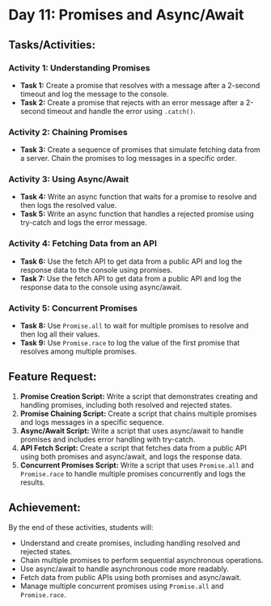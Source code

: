 # Day 11: Promises and Async/Await

## Tasks/Activities:

### Activity 1: Understanding Promises
- **Task 1:** Create a promise that resolves with a message after a 2-second timeout and log the message to the console.
- **Task 2:** Create a promise that rejects with an error message after a 2-second timeout and handle the error using `.catch()`.

### Activity 2: Chaining Promises
- **Task 3:** Create a sequence of promises that simulate fetching data from a server. Chain the promises to log messages in a specific order.

### Activity 3: Using Async/Await
- **Task 4:** Write an async function that waits for a promise to resolve and then logs the resolved value.
- **Task 5:** Write an async function that handles a rejected promise using try-catch and logs the error message.

### Activity 4: Fetching Data from an API
- **Task 6:** Use the fetch API to get data from a public API and log the response data to the console using promises.
- **Task 7:** Use the fetch API to get data from a public API and log the response data to the console using async/await.

### Activity 5: Concurrent Promises
- **Task 8:** Use `Promise.all` to wait for multiple promises to resolve and then log all their values.
- **Task 9:** Use `Promise.race` to log the value of the first promise that resolves among multiple promises.

## Feature Request:
1. **Promise Creation Script:** Write a script that demonstrates creating and handling promises, including both resolved and rejected states.
2. **Promise Chaining Script:** Create a script that chains multiple promises and logs messages in a specific sequence.
3. **Async/Await Script:** Write a script that uses async/await to handle promises and includes error handling with try-catch.
4. **API Fetch Script:** Create a script that fetches data from a public API using both promises and async/await, and logs the response data.
5. **Concurrent Promises Script:** Write a script that uses `Promise.all` and `Promise.race` to handle multiple promises concurrently and logs the results.

## Achievement:
By the end of these activities, students will:
- Understand and create promises, including handling resolved and rejected states.
- Chain multiple promises to perform sequential asynchronous operations.
- Use async/await to handle asynchronous code more readably.
- Fetch data from public APIs using both promises and async/await.
- Manage multiple concurrent promises using `Promise.all` and `Promise.race`.
